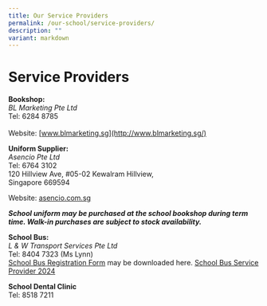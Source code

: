 ```yaml
---
title: Our Service Providers
permalink: /our-school/service-providers/
description: ""
variant: markdown
---
```

# Service Providers

**Bookshop:**<br>
*BL Marketing Pte Ltd*<br>
Tel: 6284 8785<br>   
Website: [www.blmarketing.sg](http://www.blmarketing.sg/)<br>

**Uniform Supplier:**<br>
*Asencio Pte Ltd*<br>
Tel:&nbsp;6764 3102<br>
120 Hillview Ave, #05-02 Kewalram Hillview,<br>
Singapore 669594

Website:&nbsp;[asencio.com.sg](https://asencio.com.sg/)

**_School uniform may be purchased at the school bookshop during term time. Walk-in purchases are subject to stock availability._**

**School Bus:** <br>
*L &amp; W Transport Services Pte Ltd*<br>
Tel: 8404 7323 (Ms Lynn)<br>
[School Bus Registration Form](/files/bus%20registration%20form%20for%202024%20final.pdf) may be downloaded here.
[School Bus Service Provider 2024](/files/cps%20website%20school%20bus%20operator%202024.pdf)

**School Dental Clinic**<br>
Tel: 8518 7211